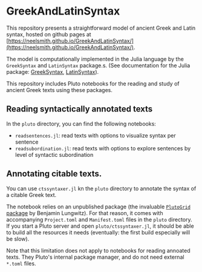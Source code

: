 # GreekAndLatinSyntax

This repository presents a straightforward model of ancient Greek and Latin syntax, hosted on github pages at [https://neelsmith.github.io/GreekAndLatinSyntax/](https://neelsmith.github.io/GreekAndLatinSyntax/).

The model is computationally implemented in the Julia language by the `GreekSyntax` and `LatinSyntax` package.s.   (See documentation for the Julia package:  [GreekSyntax](https://neelsmith.github.io/GreekSyntax.jl/stable/), [LatinSyntax](https://neelsmith.github.io/LatinSyntax.jl/stable/)).


This repository includes Pluto notebooks for the reading and study of ancient Greek texts using these packages.


## Reading syntactically annotated texts

In the `pluto` directory, you can find the following notebooks:

- `readsentences.jl`: read texts with options to visualize syntax per sentence
- `readsubordination.jl`:  read texts with options to explore sentences by level of syntactic subordination

## Annotating citable texts.

You can use `ctssyntaxer.jl` kn the `pluto` directory to annotate the syntax of a citable Greek text.

The notebook relies on an unpublished package (the invaluable [`PlutoGrid` package](https://github.com/lungben/PlutoGrid.jl) by Benjamin Lungwitz). For that reason, it comes with accompanying `Project.toml` and `Manifest.toml` files in the `pluto` directory.  If you start a Pluto server and open `pluto/ctssyntaxer.jl`, it should be able to build all the resources it needs (eventually: the first build especially will be slow).

Note that this limitation does not apply to notebooks for reading annoated texts. They Pluto's internal package manager, and do not need external `*.toml` files.

